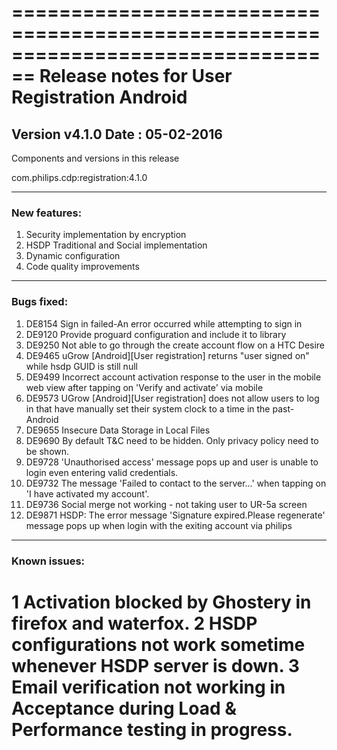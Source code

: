 
================================================================================
Release notes for User Registration Android 
================================================================================
Version v4.1.0       Date : 05-02-2016
--------------------------------------------------------------------------------
Components and versions in this release


com.philips.cdp:registration:4.1.0

--------------------------------------------------------------------------------
### New features:
1.	Security implementation by encryption 
2.	HSDP Traditional and Social implementation
3.	Dynamic configuration
4.	Code quality improvements

--------------------------------------------------------------------------------
### Bugs fixed:

1.  DE8154	Sign in failed-An error occurred while attempting to sign in
2.  DE9120	Provide proguard configuration and include it to library
3.  DE9250	Not able to go through the create account flow on a HTC Desire
4.  DE9465	uGrow [Android][User registration] returns "user signed on" while hsdp GUID is still null
5.  DE9499	Incorrect account activation response to the user in the mobile web view after tapping on 'Verify and activate' via mobile
6.  DE9573	UGrow [Android][User registration] does not allow users to log in that have manually set their system  clock to a time in the past- Android
7.  DE9655	Insecure Data Storage in Local Files
8.  DE9690	By default T&C need to be hidden. Only privacy policy need to be shown.
9.  DE9728	'Unauthorised access' message pops up and user is unable to login even entering valid credentials.
10. DE9732	The message 'Failed to contact to the server...' when tapping on 'I have activated my account'.
11. DE9736	Social merge not working - not taking user to UR-5a screen
12. DE9871	HSDP: The error message 'Signature expired.Please regenerate' message pops up when login with the exiting account via philips
--------------------------------------------------------------------------------
### Known issues:
1	Activation blocked by Ghostery in firefox and waterfox.
2	HSDP configurations not work sometime whenever HSDP server is down.
3	Email verification not working in Acceptance during Load & Performance testing in progress.
================================================================================
